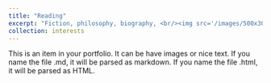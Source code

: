 ```yaml
---
title: "Reading"
excerpt: "Fiction, philosophy, biography, <br/><img src='/images/500x300.png'>"
collection: interests
---
```


This is an item in your portfolio. It can be have images or nice text. If you name the file .md, it will be parsed as markdown. If you name the file .html, it will be parsed as HTML. 

